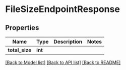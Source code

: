# FileSizeEndpointResponse


## Properties

Name | Type | Description | Notes
------------ | ------------- | ------------- | -------------
**total_size** | **int** |  | 

[[Back to Model list]](../#documentation-for-models) [[Back to API list]](../#documentation-for-api-endpoints) [[Back to README]](../)


